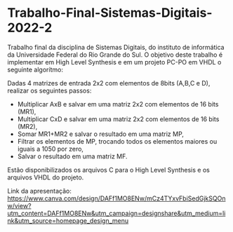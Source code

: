 # Trabalho-Final-Sistemas-Digitais-2022-2
Trabalho final da disciplina de Sistemas Digitais, do instituto de informática da Universidade Federal do Rio Grande do Sul.
O objetivo deste trabalho é implementar em High Level Synthesis e em um projeto PC-PO em VHDL o seguinte algorítmo:

Dadas 4 matrizes de entrada 2x2 com elementos de 8bits (A,B,C e D), realizar os seguintes passos:

- Multiplicar AxB e salvar em uma matriz 2x2 com elementos de 16 bits (MR1), 
- Multiplicar CxD e salvar em uma matriz 2x2 com elementos de 16 bits (MR2),
- Somar MR1+MR2 e salvar o resultado em uma matriz MP,
- Filtrar os elementos de MP, trocando todos os elementos maiores ou iguais a 1050 por zero,
- Salvar o resultado em uma matriz MF.

Estão disponibilizados os arquivos C para o High Level Synthesis e os arquivos VHDL do projeto.

Link da apresentação: https://www.canva.com/design/DAFf1MO8ENw/mCz4TYxvFbiSedGjkSQOnw/view?utm_content=DAFf1MO8ENw&utm_campaign=designshare&utm_medium=link&utm_source=homepage_design_menu
